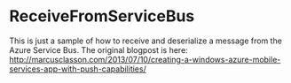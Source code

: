 ReceiveFromServiceBus
=====================
This is just a sample of how to receive and deserialize a message from the Azure Service Bus.
The original blogpost is here: http://marcusclasson.com/2013/07/10/creating-a-windows-azure-mobile-services-app-with-push-capabilities/
